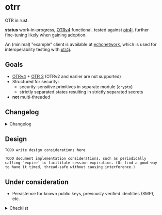 # otrr

OTR in rust.

__status__ work-in-progress, [OTRv4] functional, tested against [otr4j], further fine-tuning likely when gaining adoption.

An (minimal) "example" client is available at [echonetwork], which is used for interoperability testing with [otr4j].

## Goals

- [OTRv4] + [OTR 3][OTR3] (OTRv2 and earlier are not supported)  
- Structured for security:
  - security-sensitive primitives in separate module (`crypto`)
  - strictly separated states resulting in strictly separated secrets
- __not__ multi-threaded

## Changelog

<details>
  <summary>Changelog</summary>

__0.7.2__

- Fragment-assembly: set maximum limit of 100 incomplete messages. After reaching this limit, the oldest message will be removed from the assembler.
- Marked message-queuing as "won't fix"; explanation added to "Known issues" section.
- Added changelog section in README.md.

__0.7.1__

- Moved working notes to lib.rs comments.

__0.7.0__

Initial release.

</details>

## Design

`TODO write design considerations here`

``TODO document implementation considerations, such as periodically calling `expire` to facilitate session expiration. (Or find a good way to have it timed, thread-safe without causing interference.)``

## Under consideration

- Persistence for known public keys, previously verified identities (SMP), etc.

<details>
  <summary>Checklist</summary>

> ☐: feature, ☑: implemented, ✔: verified

__Functionality__:

- ☑ Normal messages:
  - ☑ Plaintext message
  - ☑ Whitespace-tagged message
  - ☑ Query message
  - ☑ Error message
- ☑ Authenticated Key Exchange (AKE)
- ☑ Socialist Millionaire's Protocol (SMP)
  - ☑ SMP zero-knowledge secret verificaton (w/ or w/o user-provided question)
  - ☑ Manual verification (SSID)
- ☑ DSA signatures
- ☑ Encryption
- ☑ OTR-encoding
  - ☑ Reading
  - ☑ Writing
- ☐ Policies:
  - ☑ `REQUIRE_ENCRYPTION` take appropriate actions given that active policy requires encryption.
  - ☑ `WHITESPACE_START_AKE` automatically initiate AKE when whitespace tag is received.
  - ☑ `ERROR_START_AKE` initiate AKE upon receiving error message.
  - ☐ ability to change policy for account or individual instance (during use).
- ☑ Fragmentation:
  - ☑ Assemble fragments of incoming message.
  - ☑ Fragment outgoing messages.
- ☐ Heartbeat-messages: keep session alive and ensure regular key rotation.
- ✕ Store plaintext message for transmission under right circumstances (i.e. `REQUIRE_ENCRYPTION` policy, in-progress AKE, etc.)  
  _This is removed from otr4j and will not be implemented here. See "known issues" below for details._
- ☐ Expose the Extra Symmetric Key (TLV type `8` in OTR3, TLV type `7` in OTRv4)
- ☑ Session expiration  
  _Session expiration is provided only as a method-call. This is currently an action that the host (chat-application) must perform._
- ☑ [OTR 3][OTR3]:
  - ☑ Instance-tags (distinguish multiple clients for the same account)
  - ☑ Fragmentation with instance-tags.
- ☑ [OTRv4]:
  - ☑ Upgraded cryptographic primitives, DAKE, Double-Ratchet, mixed ephemeral keys
  - ☑ Client-profiles
  - ☑ Fragmentation with identifier
  - ☑ FIXME continue itemizing and include incomplete parts ...
  - ☐ Out-of-order message-keys:
    - ☑ messages in order,
    - ☑ skipping messages,
    - ☐ message-keys from skipped keys store, i.e. out-of-order reception

__Operational__:

- ☑ Single instance of `Account` represents single account on a chat network: allows for specific identity (_DSA keypair_), chat network/transport.
- ☐ Thread-safety. (Not yet determined necessary.)  
  _Given that most messages can be processed one at a time, most benefit is derived from having separate tasks for session expiration and heartbeats. However, these may be interleaved with message processing._

__Developmental__:

- ☑ No logic for managing multiple accounts:  
  _We keep this separated and up to the client to implement as necessary. Essentially, just tying the `Account` to the corresponding chat account logic is sufficient, and additional management risks prescribing a certain structure to the host application (e.g. chat application)._
- ☐ API for managing multiple accounts, keys, policies?
- ☐ Unit tests: too few tests, even though rust syntax is that expressive.
- ☐ Resilient to faulty implementations of `Host` as provided by the client.  
    _At this moment it is not clear how to do this: `std::panic::catch_unwind` is not guaranteed to catch and handle all panics._

__Known issues__:

- (Will not be implemented) __Message-queue for delayed sending__: the idea is to queue messages under certain policies or when sending messages while the (D)AKE is in progress. However, as of OTR version 3, instance-tags were added to support distinguishing and identifying multiple clients operating under the same account when OTR sessions are active. Upon establishing an OTR session, sessions may be established simultaneously for each of the active clients - each having their own instance-tag. Stored messages would be sent to the (first) established session, which may not be the client you intended the messages to go to. In addition, the client that supports only lower protocol versions, will likely establish a session fastest.
- How to deal with multiple instances, "default instance", "selected/active instance"? Especially when dealing with incidental reception of plaintext messages while encrypted session is established for some instance.
- The OTR specification documents that any message payload is in UTF-8 and _may contain_ HTML. However, this makes it ambiguous for how the content should be interpreted and results and risks may very per chat network.
- There is no convention on how the Extra Symmetric Key should be used.
</details>


[otr4j]: <https://github.com/otr4j/otr4j> "otr4j with OTRv4 support"
[OTRv4]: <https://github.com/otrv4/otrv4> "OTRv4 specification"
[OTR3]: <https://otr.cypherpunks.ca/Protocol-v3-4.1.1.html> "OTR 3 specification"
[echonetwork]: <https://github.com/otr4j/echonetwork> "Minimal infrastructure for testing interoperability of OTR-libraries"

